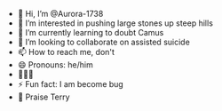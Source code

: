 - 👋 Hi, I’m @Aurora-1738
- 👀 I’m interested in pushing large stones up steep hills 
- 🌱 I’m currently learning to doubt Camus
- 💞️ I’m looking to collaborate on assisted suicide 
- 📫 How to reach me, don't
- 😄 Pronouns: he/him
- 🏳️‍🌈🍳
- ⚡ Fun fact: I am become bug
- 🙏 Praise Terry 

<!---
Aurora-1738/Aurora-1738 is a ✨ special ✨ repository because its `README.md` (this file) appears on your GitHub profile.
You can click the Preview link to take a look at your changes.
--->
